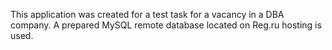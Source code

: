 This application was created for a test task for a vacancy in a DBA company.
A prepared MySQL remote database located on Reg.ru hosting is used.
